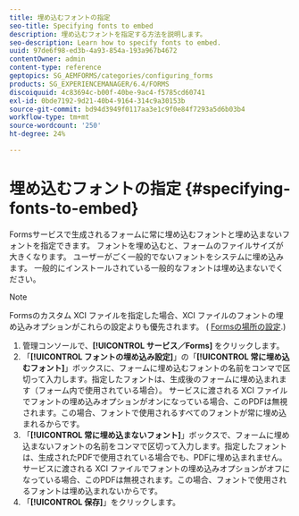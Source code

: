 ```yaml
---
title: 埋め込むフォントの指定
seo-title: Specifying fonts to embed
description: 埋め込むフォントを指定する方法を説明します。
seo-description: Learn how to specify fonts to embed.
uuid: 97de6f98-ed3b-4a93-854a-193a967b4672
contentOwner: admin
content-type: reference
geptopics: SG_AEMFORMS/categories/configuring_forms
products: SG_EXPERIENCEMANAGER/6.4/FORMS
discoiquuid: 4c83694c-b00f-40be-9ac4-f5785cd60741
exl-id: 0bde7192-9d21-40b4-9164-314c9a30153b
source-git-commit: bd94d3949f0117aa3e1c9f0e84f7293a5d6b03b4
workflow-type: tm+mt
source-wordcount: '250'
ht-degree: 24%

---
```


# 埋め込むフォントの指定 {#specifying-fonts-to-embed}

Formsサービスで生成されるフォームに常に埋め込むフォントと埋め込まないフォントを指定できます。 フォントを埋め込むと、フォームのファイルサイズが大きくなります。 ユーザーがごく一般的でないフォントをシステムに埋め込みます。 一般的にインストールされている一般的なフォントは埋め込まないでください。

>[!NOTE]
>
>Formsのカスタム XCI ファイルを指定した場合、XCI ファイルのフォントの埋め込みオプションがこれらの設定よりも優先されます。 ( [Formsの場所の設定](/help/forms/using/admin-help/configuring-locations-forms.md#configuring-locations-for-forms).)

1. 管理コンソールで、**[!UICONTROL サービス／Forms]** をクリックします。
1. 「**[!UICONTROL フォントの埋め込み設定]**」の「**[!UICONTROL 常に埋め込むフォント]**」ボックスに、フォームに埋め込むフォントの名前をコンマで区切って入力します。指定したフォントは、生成後のフォームに埋め込まれます（フォーム内で使用されている場合）。 サービスに渡される XCI ファイルでフォントの埋め込みオプションがオンになっている場合、このPDFは無視されます。この場合、フォントで使用されるすべてのフォントが常に埋め込まれるからです。
1. 「**[!UICONTROL 常に埋め込まないフォント]**」ボックスで、フォームに埋め込まないフォントの名前をコンマで区切って入力します。指定したフォントは、生成されたPDFで使用されている場合でも、PDFに埋め込まれません。 サービスに渡される XCI ファイルでフォントの埋め込みオプションがオフになっている場合、このPDFは無視されます。この場合、フォントで使用されるフォントは埋め込まれないからです。
1. 「**[!UICONTROL 保存]**」をクリックします。
